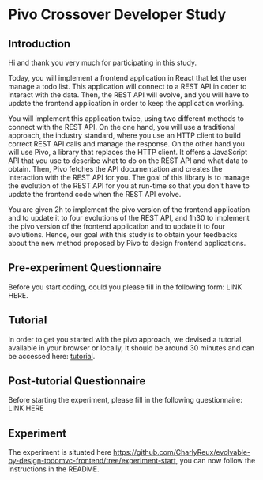 # Pivo Crossover Developer Study

## Introduction

Hi and thank you very much for participating in this study.

Today, you will implement a frontend application in React that let the user manage a todo list. This application will connect to a REST API in order to interact with the data. Then, the REST API will evolve, and you will have to update the frontend application in order to keep the application working.

You will implement this application twice, using two different methods to connect with the REST API. On the one hand, you will use a traditional approach, the industry standard, where you use an HTTP client to build correct REST API calls and manage the response. On the other hand you will use Pivo, a library that replaces the HTTP client. It offers a JavaScript API that you use to describe what to do on the REST API and what data to obtain. Then, Pivo fetches the API documentation and creates the interaction with the REST API for you. The goal of this library is to manage the evolution of the REST API for you at run-time so that you don't have to update the frontend code when the REST API evolve.

You are given 2h to implement the pivo version of the frontend application and to update it to four evolutions of the REST API, and 1h30 to implement the pivo version of the frontend application and to update it to four evolutions. Hence, our goal with this study is to obtain your feedbacks about the new method proposed by Pivo to design frontend applications.

## Pre-experiment Questionnaire

Before you start coding, could you please fill in the following form: LINK HERE.

## Tutorial

In order to get you started with the pivo approach, we devised a tutorial, available in your browser or locally, it should be around 30 minutes and can be accessed here: [tutorial](https://github.com/CharlyReux/evolvable-by-design-tutorial).


## Post-tutorial Questionnaire
Before starting the experiment, please fill in the following questionnaire: LINK HERE 


## Experiment

The experiment is situated here https://github.com/CharlyReux/evolvable-by-design-todomvc-frontend/tree/experiment-start, you can now follow the instructions in the README.
